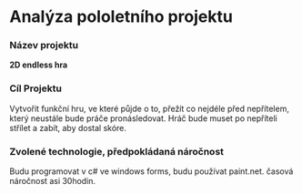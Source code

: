 # **Analýza pololetního projektu**

### Název projektu
**2D endless hra**

### Cíl Projektu
Vytvořit funkční hru, ve které půjde o to, přežít co nejdéle před nepřítelem, který neustále bude práče pronásledovat. Hráč bude muset po nepříteli střílet
a zabít, aby dostal skóre.

### Zvolené technologie, předpokládaná náročnost
Budu programovat v c# ve windows forms, budu používat paint.net. časová náročnost asi 30hodin.
